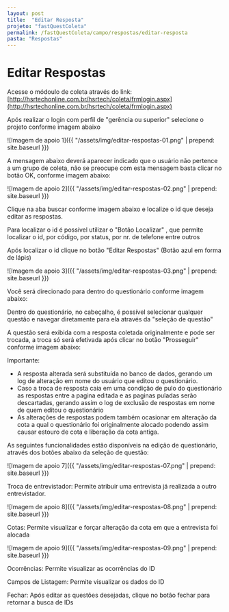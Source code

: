 ```yaml
---
layout: post
title:  "Editar Resposta"
projeto: "fastQuestColeta"
permalink: /fastQuestColeta/campo/respostas/editar-resposta
pasta: "Respostas"
---
```

# Editar Respostas

Acesse o módoulo de coleta através do link: [http://hsrtechonline.com.br/hsrtech/coleta/frmlogin.aspx](http://hsrtechonline.com.br/hsrtech/coleta/frmlogin.aspx)

Após realizar o login com perfil de "gerência ou superior" selecione o projeto conforme imagem abaixo

![Imagem de apoio 1]({{ "/assets/img/editar-respostas-01.png" | prepend: site.baseurl }})

A mensagem abaixo deverá aparecer indicado que o usuário não pertence a um grupo de coleta, não se preocupe com esta mensagem basta clicar no botão OK, conforme imagem abaixo:

![Imagem de apoio 2]({{ "/assets/img/editar-respostas-02.png" | prepend: site.baseurl }})

	
Clique na aba buscar conforme imagem abaixo e localize o id que deseja editar as respostas.

Para localizar o id é possível utilizar o "Botão Localizar" , que permite localizar o id, por código, por status, por nr. de telefone entre outros

Após localizar o id clique no botão "Editar Respostas"  (Botão azul em forma de lápis)

![Imagem de apoio 3]({{ "/assets/img/editar-respostas-03.png" | prepend: site.baseurl }})

Você será direcionado para dentro do questionário conforme imagem abaixo:

Dentro do questionário, no cabeçalho, é possível selecionar qualquer questão e navegar diretamente para ela através da "seleção de questão"


A questão será exibida com a resposta coletada originalmente e pode ser trocada, a troca só será efetivada após clicar no botão "Prosseguir" conforme imagem abaixo:

Importante:
- A resposta alterada será substituída no banco de dados, gerando um log de alteração em nome do usuário que editou o questionário.
- Caso a troca de resposta caia em uma condição de pulo do questionário as respostas entre a pagina editada e as paginas puladas serão descartadas, gerando assim o log de exclusão de respostas em nome de quem editou o questionário
- As alterações de respostas podem também ocasionar em alteração da cota a qual o questionário foi originalmente alocado podendo assim causar estouro de cota e liberação da cota antiga.

As seguintes funcionalidades estão disponíveis na edição de questionário, através dos botões abaixo da seleção de questão:

![Imagem de apoio 7]({{ "/assets/img/editar-respostas-07.png" | prepend: site.baseurl }})

Troca de entrevistador: Permite atribuir uma entrevista já realizada a outro entrevistador. 

![Imagem de apoio 8]({{ "/assets/img/editar-respostas-08.png" | prepend: site.baseurl }})

	
Cotas: Permite visualizar e forçar alteração da cota em que a entrevista foi alocada

![Imagem de apoio 9]({{ "/assets/img/editar-respostas-09.png" | prepend: site.baseurl }})

Ocorrências: Permite visualizar as ocorrências do ID

Campos de Listagem: Permite visualizar os dados do ID

Fechar: Após editar as questões desejadas, clique no botão fechar para retornar a busca de IDs
